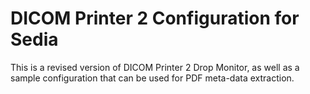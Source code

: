 # DICOM Printer 2 Configuration for Sedia

This is a revised version of DICOM Printer 2 Drop Monitor, as well as a sample configuration that can be used for PDF meta-data extraction.

